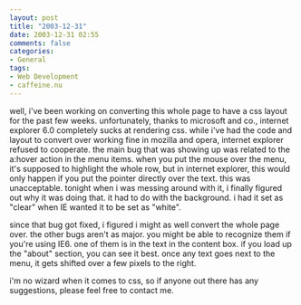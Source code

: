 ```yaml
---
layout: post
title: "2003-12-31"
date: 2003-12-31 02:55
comments: false
categories: 
- General
tags:
- Web Development
- caffeine.nu
---
```

well, i've been working on converting this whole page to have a css layout for the past few weeks.  unfortunately, thanks to microsoft and co., internet explorer 6.0 completely sucks at rendering css.  while i've had the code and layout to convert over working fine in mozilla and opera, internet explorer refused to cooperate.  the main bug that was showing up was related to the a:hover action in the menu items.  when you put the mouse over the menu, it's supposed to highlight the whole row, but in internet explorer, this would only happen if you put the pointer directly over the text.  this was unacceptable.  tonight when i was messing around with it, i finally figured out why it was doing that.  it had to do with the background.  i had it set as "clear" when IE wanted it to be set as "white".

since that bug got fixed, i figured i might as well convert the whole page over.  the other bugs aren't as major.  you might be able to recognize them if you're using IE6.  one of them is in the text in the content box.  if you load up the "about" section, you can see it best.  once any text goes next to the menu, it gets shifted over a few pixels to the right.

i'm no wizard when it comes to css, so if anyone out there has any suggestions, please feel free to contact me.
